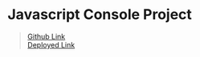 # Javascript Console Project #

>[Github Link](https://github.com/rohitmondal03/Javascript-Console) <br>
>[Deployed Link](https://youtube.com)